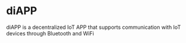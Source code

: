 # diAPP
diAPP is a decentralized IoT APP that supports communication with IoT devices through Bluetooth and WiFi
